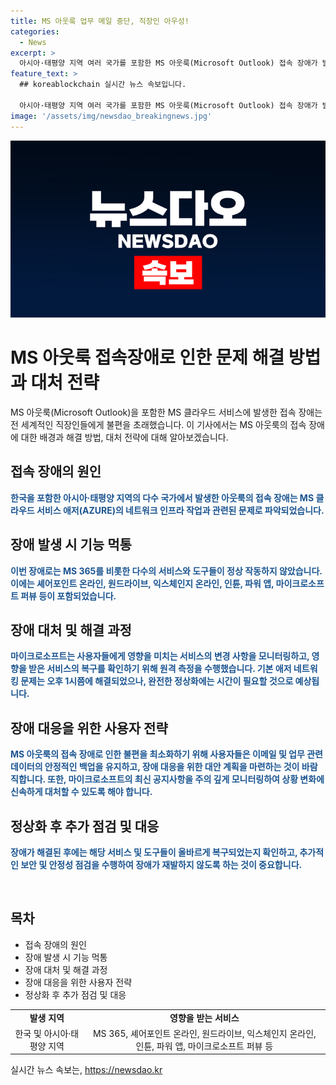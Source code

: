 ```yaml
---
title: MS 아웃룩 업무 메일 중단, 직장인 아우성!
categories:
  - News
excerpt: >
  아시아·태평양 지역 여러 국가를 포함한 MS 아웃룩(Microsoft Outlook) 접속 장애가 발생해 직장인들에게 불편함을 초래했다. 마이크로소프트는 애저(Azure) 네트워킹 인프라 변경으로 문제가 발생했으며 원격 측정을 통해 복구 중이라고 밝혔다. 이로 인해 MS365 서비스뿐만 아니라 다양한 관련 서비스들이 마비되었고, 해결에는 시간이 걸릴 것으로 보인다. (150자)
feature_text: >
  ## koreablockchain 실시간 뉴스 속보입니다.

  아시아·태평양 지역 여러 국가를 포함한 MS 아웃룩(Microsoft Outlook) 접속 장애가 발생해 직장인들에게 불편함을 초래했다. 마이크로소프트는 애저(Azure) 네트워킹 인프라 변경으로 문제가 발생했으며 원격 측정을 통해 복구 중이라고 밝혔다. 이로 인해 MS365 서비스뿐만 아니라 다양한 관련 서비스들이 마비되었고, 해결에는 시간이 걸릴 것으로 보인다. (150자)
image: '/assets/img/newsdao_breakingnews.jpg'
---
```


<p><img src="/assets/img/newsdao_breakingnews.jpg" alt="koreablockchain 속보" /></p>

<h1>MS 아웃룩 접속장애로 인한 문제 해결 방법과 대처 전략</h1>

<p data-ke-size="size16">MS 아웃룩(Microsoft Outlook)을 포함한 MS 클라우드 서비스에 발생한 접속 장애는 전 세계적인 직장인들에게 불편을 초래했습니다. 이 기사에서는 MS 아웃룩의 접속 장애에 대한 배경과 해결 방법, 대처 전략에 대해 알아보겠습니다.</p>

<h2><b>접속 장애의 원인</b></h2>

<p><b><span style="color: #1a5490;">한국을 포함한 아시아·태평양 지역의 다수 국가에서 발생한 아웃룩의 접속 장애는 MS 클라우드 서비스 애저(AZURE)의 네트워크 인프라 작업과 관련된 문제로 파악되었습니다.</span></b></p>

<h2><b>장애 발생 시 기능 먹통</b></h2>

<p><b><span style="color: #1a5490;">이번 장애로는 MS 365를 비롯한 다수의 서비스와 도구들이 정상 작동하지 않았습니다. 이에는 셰어포인트 온라인, 원드라이브, 익스체인지 온라인, 인튠, 파워 앱, 마이크로소프트 퍼뷰 등이 포함되었습니다.</span></b></p>

<h2><b>장애 대처 및 해결 과정</b></h2>

<p><b><span style="color: #1a5490;">마이크로소프트는 사용자들에게 영향을 미치는 서비스의 변경 사항을 모니터링하고, 영향을 받은 서비스의 복구를 확인하기 위해 원격 측정을 수행했습니다. 기본 애저 네트워킹 문제는 오후 1시쯤에 해결되었으나, 완전한 정상화에는 시간이 필요할 것으로 예상됩니다.</span></b></p>

<h2><b>장애 대응을 위한 사용자 전략</b></h2>

<p><b><span style="color: #1a5490;">MS 아웃룩의 접속 장애로 인한 불편을 최소화하기 위해 사용자들은 이메일 및 업무 관련 데이터의 안정적인 백업을 유지하고, 장애 대응을 위한 대안 계획을 마련하는 것이 바람직합니다. 또한, 마이크로소프트의 최신 공지사항을 주의 깊게 모니터링하여 상황 변화에 신속하게 대처할 수 있도록 해야 합니다.</span></b></p>

<h2><b>정상화 후 추가 점검 및 대응</b></h2>

<p><b><span style="color: #1a5490;">장애가 해결된 후에는 해당 서비스 및 도구들이 올바르게 복구되었는지 확인하고, 추가적인 보안 및 안정성 점검을 수행하여 장애가 재발하지 않도록 하는 것이 중요합니다.</span></b></p>

<p data-ke-size="size16">&nbsp;</p>

<h2 data-ke-size="size26">목차</h2>

<ul>
  <li>접속 장애의 원인</li>
  <li>장애 발생 시 기능 먹통</li>
  <li>장애 대처 및 해결 과정</li>
  <li>장애 대응을 위한 사용자 전략</li>
  <li>정상화 후 추가 점검 및 대응</li>
</ul>

<p data-ke-size="size16"></p>

<table>
  <tr>
    <td style="text-align: center; height: 17px;"><b>발생 지역</b></td>
    <td style="text-align: center; height: 17px;"><b>영향을 받는 서비스</b></td>
  </tr>
  <tr>
    <td style="text-align: center; height: 17px;">한국 및 아시아·태평양 지역</td>
    <td style="text-align: center; height: 17px;">MS 365, 셰어포인트 온라인, 원드라이브, 익스체인지 온라인, 인튠, 파워 앱, 마이크로소프트 퍼뷰 등</td>
  </tr>
</table>

<p data-ke-size="size16"></p>
실시간 뉴스 속보는, <a href="https://newsdao.kr" rel="dofollow">https://newsdao.kr</a>


